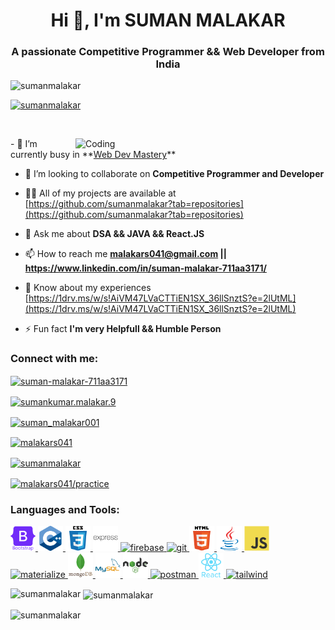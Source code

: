 
<h1 align="center">Hi 👋, I'm SUMAN MALAKAR</h1>
<h3 align="center">A passionate Competitive Programmer && Web Developer from India</h3>


<p align="left"> <img src="https://komarev.com/ghpvc/?username=sumanmalakar&label=Profile%20views&color=0e75b6&style=flat" alt="sumanmalakar" /> </p>

<p align="left"> <a href="https://github.com/ryo-ma/github-profile-trophy"><img src="https://github-profile-trophy.vercel.app/?username=sumanmalakar" alt="sumanmalakar" /></a> </p>

<p align="left"> <a href="https://twitter.com/" target="blank"><img src="https://img.shields.io/twitter/follow/?logo=twitter&style=for-the-badge" alt="" /></a> </p>

<img align="right" alt="Coding" width="400" src="https://cdn.dribbble.com/users/1162077/screenshots/3848914/programmer.gif"/>
- 🌱 I’m currently busy in **<a href="https://www.youtube.com/@webdevmastery18/videos" target="blank">Web Dev Mastery</a>**

- 👯 I’m looking to collaborate on **Competitive Programmer and Developer**

- 👨‍💻 All of my projects are available at [https://github.com/sumanmalakar?tab=repositories](https://github.com/sumanmalakar?tab=repositories)

- 💬 Ask me about **DSA && JAVA && React.JS**

- 📫 How to reach me **malakars041@gmail.com || https://www.linkedin.com/in/suman-malakar-711aa3171/**

- 📄 Know about my experiences [https://1drv.ms/w/s!AiVM47LVaCTTiEN1SX_36llSnztS?e=2lUtML](https://1drv.ms/w/s!AiVM47LVaCTTiEN1SX_36llSnztS?e=2lUtML)

- ⚡ Fun fact **I'm very Helpfull && Humble Person**

<h3 align="left">Connect with me:</h3>
<p align="left">
<a href="https://linkedin.com/in/suman-malakar-711aa3171" target="_blank"><img align="center" src="https://raw.githubusercontent.com/rahuldkjain/github-profile-readme-generator/master/src/images/icons/Social/linked-in-alt.svg" alt="suman-malakar-711aa3171" height="30" width="40" /></a>
  
<a href="https://fb.com/sumankumar.malakar.9" target="_blank"><img align="center" src="https://raw.githubusercontent.com/rahuldkjain/github-profile-readme-generator/master/src/images/icons/Social/facebook.svg" alt="sumankumar.malakar.9" height="30" width="40" /></a>

<a href="https://instagram.com/suman_malakar001" target="_blank"><img align="center" src="https://raw.githubusercontent.com/rahuldkjain/github-profile-readme-generator/master/src/images/icons/Social/instagram.svg" alt="suman_malakar001" height="30" width="40" /></a>

<a href="https://www.hackerrank.com/malakars0411" target="_blank"><img align="center" src="https://raw.githubusercontent.com/rahuldkjain/github-profile-readme-generator/master/src/images/icons/Social/hackerrank.svg" alt="malakars041" height="30" width="40" /></a> 

<a href="https://www.leetcode.com/sumanmalakar0" target="_blank"><img align="center" src="https://raw.githubusercontent.com/rahuldkjain/github-profile-readme-generator/master/src/images/icons/Social/leet-code.svg" alt="sumanmalakar" height="30" width="40" /></a>

<a href="https://auth.geeksforgeeks.org/user/malakars0411/practice" target="_blank"><img align="center" src="https://raw.githubusercontent.com/rahuldkjain/github-profile-readme-generator/master/src/images/icons/Social/geeks-for-geeks.svg" alt="malakars041/practice" height="30" width="40" /></a>
</p>

<h3 align="left">Languages and Tools:</h3>
<p align="left"> <a href="https://getbootstrap.com" target="_blank" rel="noreferrer"> <img src="https://raw.githubusercontent.com/devicons/devicon/master/icons/bootstrap/bootstrap-plain-wordmark.svg" alt="bootstrap" width="40" height="40"/> </a> <a href="https://www.w3schools.com/cpp/" target="_blank" rel="noreferrer"> <img src="https://raw.githubusercontent.com/devicons/devicon/master/icons/cplusplus/cplusplus-original.svg" alt="cplusplus" width="40" height="40"/> </a> <a href="https://www.w3schools.com/css/" target="_blank" rel="noreferrer"> <img src="https://raw.githubusercontent.com/devicons/devicon/master/icons/css3/css3-original-wordmark.svg" alt="css3" width="40" height="40"/> </a> <a href="https://expressjs.com" target="_blank" rel="noreferrer"> <img src="https://raw.githubusercontent.com/devicons/devicon/master/icons/express/express-original-wordmark.svg" alt="express" width="40" height="40"/> </a> <a href="https://firebase.google.com/" target="_blank" rel="noreferrer"> <img src="https://www.vectorlogo.zone/logos/firebase/firebase-icon.svg" alt="firebase" width="40" height="40"/> </a> <a href="https://git-scm.com/" target="_blank" rel="noreferrer"> <img src="https://www.vectorlogo.zone/logos/git-scm/git-scm-icon.svg" alt="git" width="40" height="40"/> </a> <a href="https://www.w3.org/html/" target="_blank" rel="noreferrer"> <img src="https://raw.githubusercontent.com/devicons/devicon/master/icons/html5/html5-original-wordmark.svg" alt="html5" width="40" height="40"/> </a> <a href="https://www.java.com" target="_blank" rel="noreferrer"> <img src="https://raw.githubusercontent.com/devicons/devicon/master/icons/java/java-original.svg" alt="java" width="40" height="40"/> </a> <a href="https://developer.mozilla.org/en-US/docs/Web/JavaScript" target="_blank" rel="noreferrer"> <img src="https://raw.githubusercontent.com/devicons/devicon/master/icons/javascript/javascript-original.svg" alt="javascript" width="40" height="40"/> </a> <a href="https://materializecss.com/" target="_blank" rel="noreferrer"> <img src="https://raw.githubusercontent.com/prplx/svg-logos/5585531d45d294869c4eaab4d7cf2e9c167710a9/svg/materialize.svg" alt="materialize" width="40" height="40"/> </a> <a href="https://www.mongodb.com/" target="_blank" rel="noreferrer"> <img src="https://raw.githubusercontent.com/devicons/devicon/master/icons/mongodb/mongodb-original-wordmark.svg" alt="mongodb" width="40" height="40"/> </a> <a href="https://www.mysql.com/" target="_blank" rel="noreferrer"> <img src="https://raw.githubusercontent.com/devicons/devicon/master/icons/mysql/mysql-original-wordmark.svg" alt="mysql" width="40" height="40"/> </a> <a href="https://nodejs.org" target="_blank" rel="noreferrer"> <img src="https://raw.githubusercontent.com/devicons/devicon/master/icons/nodejs/nodejs-original-wordmark.svg" alt="nodejs" width="40" height="40"/> </a> <a href="https://postman.com" target="_blank" rel="noreferrer"> <img src="https://www.vectorlogo.zone/logos/getpostman/getpostman-icon.svg" alt="postman" width="40" height="40"/> </a> <a href="https://reactjs.org/" target="_blank" rel="noreferrer"> <img src="https://raw.githubusercontent.com/devicons/devicon/master/icons/react/react-original-wordmark.svg" alt="react" width="40" height="40"/> </a> <a href="https://tailwindcss.com/" target="_blank" rel="noreferrer"> <img src="https://www.vectorlogo.zone/logos/tailwindcss/tailwindcss-icon.svg" alt="tailwind" width="40" height="40"/> </a> </p>

<p><img align="left" src="https://github-readme-stats.vercel.app/api/top-langs?username=sumanmalakar&show_icons=true&locale=en&layout=compact" alt="sumanmalakar" /></p>

<p>&nbsp;<img align="center" src="https://github-readme-stats.vercel.app/api?username=sumanmalakar&show_icons=true&locale=en" alt="sumanmalakar" /></p>

<p><img align="center" src="https://github-readme-streak-stats.herokuapp.com/?user=sumanmalakar&" alt="sumanmalakar" /></p>
